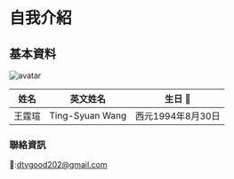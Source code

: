 # 自我介紹

## 基本資料
![avatar](https://avatars2.githubusercontent.com/u/8935531?v=3&s=460)

|姓名|英文姓名|生日 :birthday: |
|:-:|:-:|:-:|
| 王霆瑄|Ting-Syuan Wang|西元1994年8月30日|

### 聯絡資訊

:e-mail::[dtvgood202@gmail.com](mailto:dtvgood202@gmail.com)
